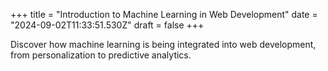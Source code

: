 +++
title = "Introduction to Machine Learning in Web Development"
date = "2024-09-02T11:33:51.530Z"
draft = false
+++

  Discover how machine learning is being integrated into web development, from personalization to predictive analytics.
        